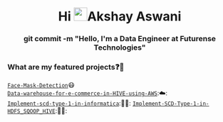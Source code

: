 <h1 align="center">Hi <img src="https://www.animatedimages.org/data/media/523/animated-hello-image-0007.gif" width="30px">Akshay Aswani</h1>
<h3 align="center">git commit -m "Hello, I'm a Data Engineer at Futurense Technologies"</h3>


### What are my featured projects:question::rocket:
<code>[Face-Mask-Detection](https://github.com/aaswani365/Face-Mask-Detection)</code>:mask:     
<code>[Data-warehouse-for-e-commerce-in-HIVE-using-AWS](https://github.com/chandrikadeb7/Face-Mask-Detection)</code>:☁️:  
<code>[Implement-scd-type-1-in-informatica](https://github.com/aaswani365/Implement-scd-type-1-in-informatica)</code>:🧑‍💻:
<code>[Implement-SCD-Type-1-in-HDFS_SQOOP_HIVE](https://github.com/aaswani365/Implement-SCD-Type-1-in-HDFS_SQOOP_HIVE)</code>:🧑‍💻:         
